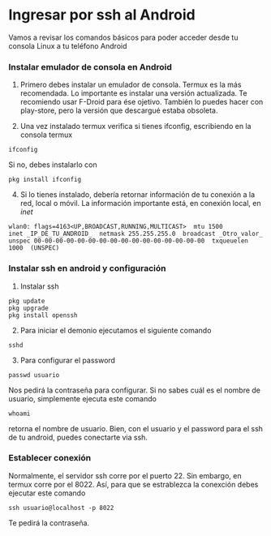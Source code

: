 # Ingresar por ssh al Android
Vamos a revisar los comandos básicos para poder acceder desde tu consola Linux a tu teléfono Android

### Instalar emulador de consola en Android
1. Primero debes instalar un emulador de consola. Termux es la más recomendada.
Lo importante es instalar una versión actualizada. 
Te recomiendo usar F-Droid para ése ojetivo. 
También lo puedes hacer con play-store, pero la versión que descargué estaba obsoleta.

2. Una vez instalado termux verifica si tienes ifconfig, escribiendo en la consola termux
```
ifconfig
```
Si no, debes instalarlo con
```
pkg install ifconfig
```
4. Si lo tienes instalado, debería retornar información de tu conexión a la red, local o móvil.
La información importante está, en conexión local, en _inet_
```
wlan0: flags=4163<UP,BROADCAST,RUNNING,MULTICAST>  mtu 1500
inet _IP_DE_TU_ANDROID_  netmask 255.255.255.0  broadcast _Otro_valor_
unspec 00-00-00-00-00-00-00-00-00-00-00-00-00-00-00-00  txqueuelen 1000  (UNSPEC)
```
### Instalar ssh en android y configuración
1. Instalar ssh
```
pkg update
pkg upgrade
pkg install openssh
```
2. Para iniciar el demonio ejecutamos el siguiente comando
```
sshd
```
3. Para configurar el password
```
passwd usuario
```
Nos pedirá la contraseña para configurar.
Si no sabes cuál es el nombre de usuario, simplemente ejecuta este comando
```
whoami
```
retorna el nombre de usuario.
Bien, con el usuario y el password para el ssh de tu android, puedes conectarte via ssh.

### Establecer conexión
Normalmente, el servidor ssh corre por el puerto 22. Sin embargo, en termux corre por el 8022.
Así, para que se estrablezca la conexción debes ejecutar este comando
```
ssh usuario@localhost -p 8022
```
Te pedirá la contraseña. 






